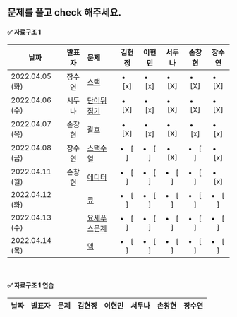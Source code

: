 ## 문제를 풀고 check 해주세요.

<!--
  <details>
  <summary>문제 풀이 체크</summary>
  <div markdown="1"> 
 <div>
  </details>   
 -->
 
 #### ✅ 자료구조 1 
  
|날짜|발표자|문제|김현정|이현민|서두나|손창현|장수연|
|----|:-------------------:|:-----|:----:|:----:|:----:|:----:|:----:|    
| 2022.04.05 (화)| 장수연| [스택](https://www.acmicpc.net/problem/10828) | <li> [x] </li>| <li> [x] </li> |<li> [X] </li> |<li> [X] </li>| <li> [X] </li> |
| 2022.04.06 (수) | 서두나 | [단어뒤집기](https://www.acmicpc.net/problem/9093)|<li> [X] </li>| <li> [x] </li> |<li> [X] </li> |<li> [X] </li>| <li> [X] </li> |
| 2022.04.07 (목)|손창현|[괄호](https://www.acmicpc.net/problem/9012)  | <li> [X] </li>| <li> [x] </li> |<li> [X] </li> |<li> [x] </li>| <li> [x] </li> |
| 2022.04.08 (금)| 장수연 |[스택수열](https://www.acmicpc.net/problem/1874) | <li> [ ] </li>| <li> [ ] </li> |<li> [X] </li> |<li> [ ] </li>| <li> [x] </li> |
| 2022.04.11 (월)| 손창현 |[에디터](https://www.acmicpc.net/problem/1406)  | <li> [ ] </li>| <li> [ ] </li> |<li> [ ] </li> |<li> [ ] </li>| <li> [x] </li> |
| 2022.04.12 (화) |  |[큐](https://www.acmicpc.net/problem/10845)  | <li> [ ] </li>| <li> [ ] </li> |<li> [ ] </li> |<li> [ ] </li>| <li> [ ] </li> |
| 2022.04.13 (수)|  |[요세푸스문제](https://www.acmicpc.net/problem/1158)| <li> [ ] </li>| <li> [ ] </li> |<li> [ ] </li> |<li> [ ] </li>| <li> [ ] </li> |
| 2022.04.14 (목) |  |[덱](https://www.acmicpc.net/problem/10866)   | <li> [ ] </li>| <li> [ ] </li> |<li> [ ] </li> |<li> [ ] </li>| <li> [ ] </li> |

<br/>

 #### ✅ 자료구조 1 연습
 
 |날짜|발표자|문제|김현정|이현민|서두나|손창현|장수연|
|----|:-------------------:|:-----|:----:|:----:|:----:|:----:|:----:|  
 
